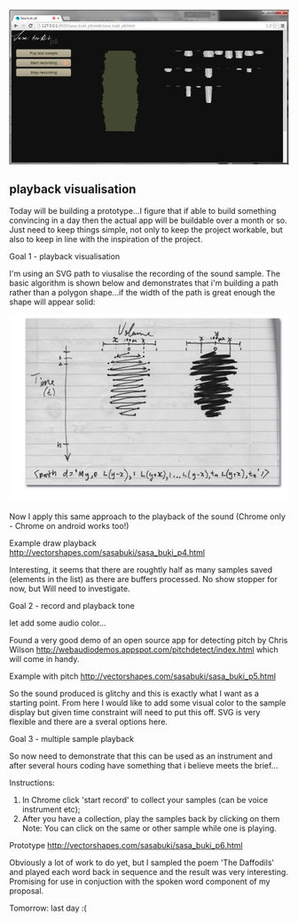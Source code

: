 ﻿
![Sample Playback](../project_images/p6.png?raw=true "Prototype")

## playback visualisation

Today will be building a prototype...I figure that if able to build something convincing in a day then the actual app will be buildable over a month or so. Just need to keep things simple, not only to keep the project workable, but also to keep in line with the inspiration of the project.

Goal 1 - playback visualisation

I'm using an SVG path to viusalise the recording of the sound sample. The basic algorithm is shown below and demonstrates that i'm building a path rather than a polygon shape...if the width of the path is great enough the shape will appear solid:

![drawing the path](../project_images/drawing.png?raw=true "drawing the path")

Now I apply this same approach to the playback of the sound (Chrome only - Chrome on android works too!)

Example draw playback http://vectorshapes.com/sasabuki/sasa_buki_p4.html

Interesting, it seems that there are roughtly half as many samples saved (elements in the list) as there are buffers processed. No show stopper for now, but Will need to investigate.

Goal 2 - record and playback tone

let add some audio color...

Found a very good demo of an open source app for detecting pitch by Chris Wilson http://webaudiodemos.appspot.com/pitchdetect/index.html which will come in handy.

Example with pitch http://vectorshapes.com/sasabuki/sasa_buki_p5.html
 
So the sound produced is glitchy and this is exactly what I want as a starting point. From here I would like to add some visual color to the sample display but given time constraint will need to put this off. SVG is very flexible and there are a sveral options here. 

Goal 3 - multiple sample playback

So now need to demonstrate that this can be used as an instrument and after several hours coding have something that i believe meets the brief... 

Instructions: 
1. In Chrome click 'start record' to collect your samples (can be voice instrument etc);
2. After you have a collection, play the samples back by clicking on them
Note: You can click on the same or other sample while one is playing.

Prototype http://vectorshapes.com/sasabuki/sasa_buki_p6.html

Obviously a lot of work to do yet, but I sampled the poem 'The Daffodils' and played each word back in sequence and the result was very interesting. Promising for use in conjuction with the spoken word component of my proposal.


Tomorrow: last day :( 











